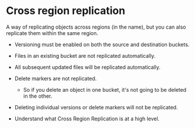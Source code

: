 # Cross region replication

A way of replicating objects across regions (in the name), but you can also replicate them within the same region.

* Versioning must be enabled on both the source and destination buckets.

* Files in an existing bucket are not replicated automatically.

* All subsequent updated files will be replicated automatically.

* Delete markers are not replicated.

    * So if you delete an object in one bucket, it's not going to be deleted in the other.

* Deleting individual versions or delete markers will not be replicated.

* Understand what Cross Region Replication is at a high level.
